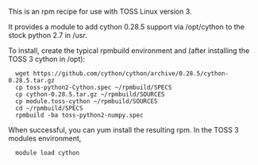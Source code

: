 This is an rpm recipe for use with TOSS Linux version 3.

It provides a module to add cython 0.28.5
support via /opt/cython to the stock python 2.7 in /usr.

To install, create the typical rpmbuild environment and (after installing the TOSS 3 cython in /opt):
```
  wget https://github.com/cython/cython/archive/0.28.5/cython-0.28.5.tar.gz
  cp toss-python2-Cython.spec ~/rpmbuild/SPECS
  cp cython-0.28.5.tar.gz ~/rpmbuild/SOURCES
  cp module.toss-cython ~/rpmbuild/SOURCES
  cd ~/rpmbuild/SPECS
  rpmbuild -ba toss-python2-numpy.spec
```
When successful, you can yum install the resulting rpm.
In the TOSS 3 modules environment, 
```
  module load cython
```
